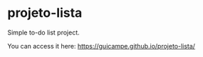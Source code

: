# projeto-lista
Simple to-do list project.

You can access it here: https://guicampe.github.io/projeto-lista/